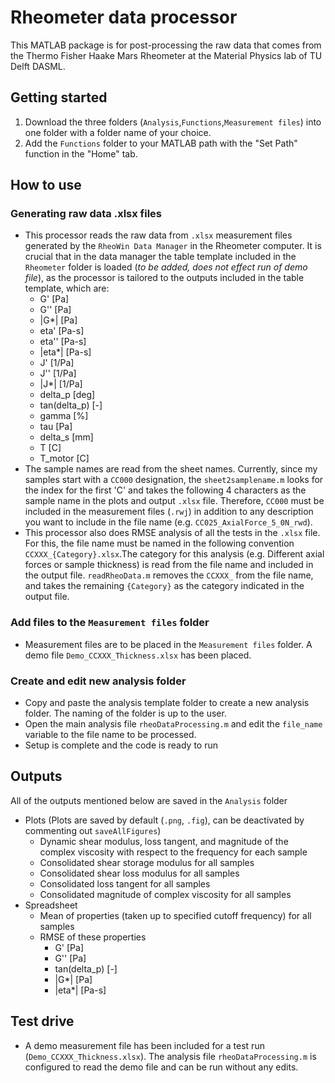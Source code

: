 # Rheometer data processor

This MATLAB package is for post-processing the raw data that comes from the Thermo Fisher Haake Mars Rheometer at the Material Physics lab of TU Delft DASML.

## Getting started
1. Download the three folders (`Analysis`,`Functions`,`Measurement files`) into one folder with a folder name of your choice.
1. Add the `Functions` folder to your MATLAB path with the "Set Path" function in the "Home" tab.

## How to use
### Generating raw data .xlsx files
- This processor reads the raw data from `.xlsx` measurement files generated by the `RheoWin Data Manager` in the Rheometer computer. It is crucial that in the data manager the table template included in the `Rheometer` folder is loaded (*to be added, does not effect run of demo file*), as the processor is tailored to the outputs included in the table template, which are:
  - G' [Pa]
  - G'' [Pa]
  - |G*| [Pa]
  - eta' [Pa-s]
  - eta'' [Pa-s]
  - |eta*| [Pa-s]
  - J' [1/Pa]
  - J'' [1/Pa]
  - |J*| [1/Pa]
  - delta_p [deg]
  - tan(delta_p) [-]
  - gamma [%]
  - tau [Pa]
  - delta_s [mm]
  - T [C]
  - T_motor [C]
- The sample names are read from the sheet names. Currently, since my samples start with a `CC000` designation, the `sheet2samplename.m` looks for the index for the first 'C' and takes the following 4 characters as the sample name in the plots and output `.xlsx` file. Therefore, `CC000` must be included in the measurement files (`.rwj`) in addition to any description you want to include in the file name (e.g. `CC025_AxialForce_5_0N_rwd`).
- This processor also does RMSE analysis of all the tests in the `.xlsx` file. For this, the file name must be named in the following convention `CCXXX_{Category}.xlsx`.The category for this analysis (e.g. Different axial forces or sample thickness) is read from the file name and included in the output file. `readRheoData.m` removes the `CCXXX_` from the file name, and takes the remaining `{Category}` as the category indicated in the output file.

### Add files to the `Measurement files` folder
- Measurement files are to be placed in the `Measurement files` folder. A demo file `Demo_CCXXX_Thickness.xlsx` has been placed.

### Create and edit new analysis folder
- Copy and paste the analysis template folder to create a new analysis folder. The naming of the folder is up to the user.
- Open the main analysis file `rheoDataProcessing.m` and edit the `file_name` variable to the file name to be processed.
- Setup is complete and the code is ready to run

## Outputs
All of the outputs mentioned below are saved in the `Analysis` folder
- Plots (Plots are saved by default (`.png`, `.fig`), can be deactivated by commenting out `saveAllFigures`)
  - Dynamic shear modulus, loss tangent, and magnitude of the complex viscosity with respect to the frequency for each sample
  - Consolidated shear storage modulus for all samples
  - Consolidated shear loss modulus for all samples
  - Consolidated loss tangent for all samples
  - Consolidated magnitude of complex viscosity for all samples
- Spreadsheet
  - Mean of properties (taken up to specified cutoff frequency) for all samples
  - RMSE of these properties
    - G' [Pa]
    - G'' [Pa]
    - tan(delta_p) [-]
    - |G*| [Pa]
    - |eta*| [Pa-s]

## Test drive
- A demo measurement file has been included for a test run (`Demo_CCXXX_Thickness.xlsx`). The analysis file `rheoDataProcessing.m` is configured to read the demo file and can be run without any edits.
